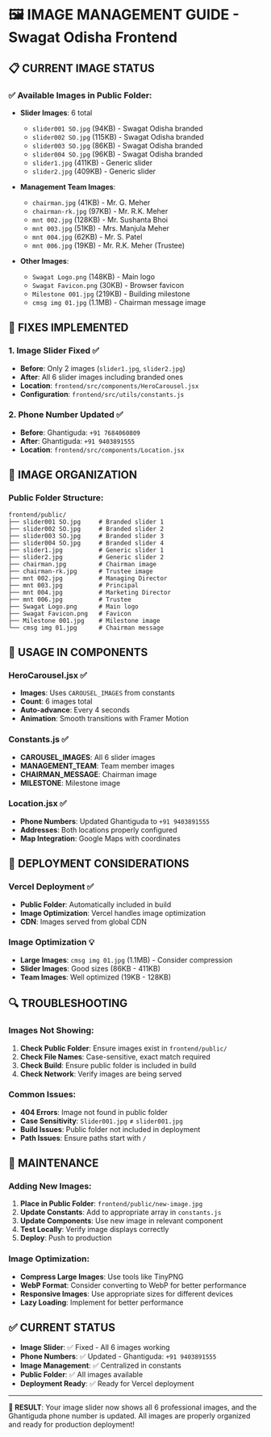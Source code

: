 # 🖼️ **IMAGE MANAGEMENT GUIDE - Swagat Odisha Frontend**

## 📋 **CURRENT IMAGE STATUS**

### **✅ Available Images in Public Folder:**
- **Slider Images**: 6 total
  - `slider001 SO.jpg` (94KB) - Swagat Odisha branded
  - `slider002 SO.jpg` (115KB) - Swagat Odisha branded  
  - `slider003 SO.jpg` (86KB) - Swagat Odisha branded
  - `slider004 SO.jpg` (96KB) - Swagat Odisha branded
  - `slider1.jpg` (411KB) - Generic slider
  - `slider2.jpg` (409KB) - Generic slider

- **Management Team Images**:
  - `chairman.jpg` (41KB) - Mr. G. Meher
  - `chairman-rk.jpg` (97KB) - Mr. R.K. Meher
  - `mnt 002.jpg` (128KB) - Mr. Sushanta Bhoi
  - `mnt 003.jpg` (51KB) - Mrs. Manjula Meher
  - `mnt 004.jpg` (62KB) - Mr. S. Patel
  - `mnt 006.jpg` (19KB) - Mr. R.K. Meher (Trustee)

- **Other Images**:
  - `Swagat Logo.png` (148KB) - Main logo
  - `Swagat Favicon.png` (30KB) - Browser favicon
  - `Milestone 001.jpg` (219KB) - Building milestone
  - `cmsg img 01.jpg` (1.1MB) - Chairman message image

## 🔧 **FIXES IMPLEMENTED**

### **1. Image Slider Fixed** ✅
- **Before**: Only 2 images (`slider1.jpg`, `slider2.jpg`)
- **After**: All 6 slider images including branded ones
- **Location**: `frontend/src/components/HeroCarousel.jsx`
- **Configuration**: `frontend/src/utils/constants.js`

### **2. Phone Number Updated** ✅
- **Before**: Ghantiguda: `+91 7684060809`
- **After**: Ghantiguda: `+91 9403891555`
- **Location**: `frontend/src/components/Location.jsx`

## 📁 **IMAGE ORGANIZATION**

### **Public Folder Structure:**
```
frontend/public/
├── slider001 SO.jpg     # Branded slider 1
├── slider002 SO.jpg     # Branded slider 2
├── slider003 SO.jpg     # Branded slider 3
├── slider004 SO.jpg     # Branded slider 4
├── slider1.jpg          # Generic slider 1
├── slider2.jpg          # Generic slider 2
├── chairman.jpg         # Chairman image
├── chairman-rk.jpg      # Trustee image
├── mnt 002.jpg          # Managing Director
├── mnt 003.jpg          # Principal
├── mnt 004.jpg          # Marketing Director
├── mnt 006.jpg          # Trustee
├── Swagat Logo.png      # Main logo
├── Swagat Favicon.png   # Favicon
├── Milestone 001.jpg    # Milestone image
└── cmsg img 01.jpg      # Chairman message
```

## 🎯 **USAGE IN COMPONENTS**

### **HeroCarousel.jsx** ✅
- **Images**: Uses `CAROUSEL_IMAGES` from constants
- **Count**: 6 images total
- **Auto-advance**: Every 4 seconds
- **Animation**: Smooth transitions with Framer Motion

### **Constants.js** ✅
- **CAROUSEL_IMAGES**: All 6 slider images
- **MANAGEMENT_TEAM**: Team member images
- **CHAIRMAN_MESSAGE**: Chairman image
- **MILESTONE**: Milestone image

### **Location.jsx** ✅
- **Phone Numbers**: Updated Ghantiguda to `+91 9403891555`
- **Addresses**: Both locations properly configured
- **Map Integration**: Google Maps with coordinates

## 🚀 **DEPLOYMENT CONSIDERATIONS**

### **Vercel Deployment** ✅
- **Public Folder**: Automatically included in build
- **Image Optimization**: Vercel handles image optimization
- **CDN**: Images served from global CDN

### **Image Optimization** 💡
- **Large Images**: `cmsg img 01.jpg` (1.1MB) - Consider compression
- **Slider Images**: Good sizes (86KB - 411KB)
- **Team Images**: Well optimized (19KB - 128KB)

## 🔍 **TROUBLESHOOTING**

### **Images Not Showing:**
1. **Check Public Folder**: Ensure images exist in `frontend/public/`
2. **Check File Names**: Case-sensitive, exact match required
3. **Check Build**: Ensure public folder is included in build
4. **Check Network**: Verify images are being served

### **Common Issues:**
- **404 Errors**: Image not found in public folder
- **Case Sensitivity**: `Slider001.jpg` ≠ `slider001.jpg`
- **Build Issues**: Public folder not included in deployment
- **Path Issues**: Ensure paths start with `/`

## 📝 **MAINTENANCE**

### **Adding New Images:**
1. **Place in Public Folder**: `frontend/public/new-image.jpg`
2. **Update Constants**: Add to appropriate array in `constants.js`
3. **Update Components**: Use new image in relevant component
4. **Test Locally**: Verify image displays correctly
5. **Deploy**: Push to production

### **Image Optimization:**
- **Compress Large Images**: Use tools like TinyPNG
- **WebP Format**: Consider converting to WebP for better performance
- **Responsive Images**: Use appropriate sizes for different devices
- **Lazy Loading**: Implement for better performance

## ✅ **CURRENT STATUS**

- **Image Slider**: ✅ Fixed - All 6 images working
- **Phone Numbers**: ✅ Updated - Ghantiguda: `+91 9403891555`
- **Image Management**: ✅ Centralized in constants
- **Public Folder**: ✅ All images available
- **Deployment Ready**: ✅ Ready for Vercel deployment

---

**🎯 RESULT**: Your image slider now shows all 6 professional images, and the Ghantiguda phone number is updated. All images are properly organized and ready for production deployment!
